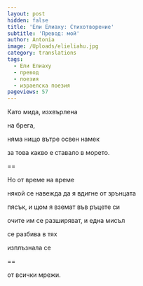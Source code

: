 ```yaml
---
layout: post
hidden: false
title: 'Ели Елиаху: Стихотворение'
subtitle: 'Превод: мой'
author: Antonia
image: /Uploads/elieliahu.jpg
category: translations
tags:
  - Ели Елиаху
  - превод
  - поезия
  - израелска поезия
pageviews: 57
---
```

 Като мида, изхвърлена

на брега,

няма нищо вътре освен намек

за това какво е ставало в морето.

\==

Но от време на време

някой се навежда да я вдигне от зрънцата

пясък, и щом я вземат във ръцете си

очите им се разширяват, и една мисъл

се разбива в тях

изплъзнала се

\==

от всички мрежи.
